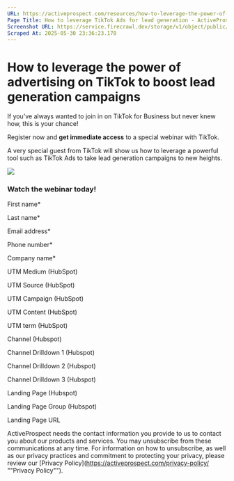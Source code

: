 ```yaml
---
URL: https://activeprospect.com/resources/how-to-leverage-the-power-of-advertising-on-tiktok/
Page Title: How to leverage TikTok Ads for lead generation - ActiveProspect
Screenshot URL: https://service.firecrawl.dev/storage/v1/object/public/media/screenshot-8bb082c5-dddd-4fcf-90df-e707672ce8bb.png
Scraped At: 2025-05-30 23:36:23.170
---
```

# How to leverage the power of advertising on TikTok to boost lead generation campaigns

If you’ve always wanted to join in on TikTok for Business but never knew how, this is your chance!

Register now and **get immediate access** to a special webinar with TikTok.

A very special guest from TikTok will show us how to leverage a powerful tool such as TikTok Ads to take lead generation campaigns to new heights.

![](https://activeprospect.com/wp-content/uploads/2022/02/Webinar_TikTokFeb22V2.png)

### Watch the webinar today!

First name\*

Last name\*

Email address\*

Phone number\*

Company name\*

UTM Medium (HubSpot)

UTM Source (HubSpot)

UTM Campaign (HubSpot)

UTM Content (HubSpot)

UTM term (HubSpot)

Channel (Hubspot)

Channel Drilldown 1 (Hubspot)

Channel Drilldown 2 (Hubspot)

Channel Drilldown 3 (Hubspot)

Landing Page (Hubspot)

Landing Page Group (Hubspot)

Landing Page URL

ActiveProspect needs the contact information you provide to us to contact you about our products and services. You may unsubscribe from these communications at any time. For information on how to unsubscribe, as well as our privacy practices and commitment to protecting your privacy, please review our [Privacy Policy](https://activeprospect.com/privacy-policy/ ""Privacy Policy"").

